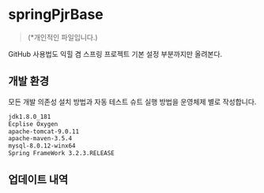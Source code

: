 # springPjrBase
> (*개인적인 파일입니다.)

 GitHub 사용법도 익힐 겸 스프링 프로젝트 기본 설정 부분까지만 올려본다.

## 개발 환경

모든 개발 의존성 설치 방법과 자동 테스트 슈트 실행 방법을 운영체제 별로 작성합니다.

```sh
jdk1.8.0_181
Ecplise Oxygen
apache-tomcat-9.0.11
apache-maven-3.5.4
mysql-8.0.12-winx64
Spring FrameWork 3.2.3.RELEASE
```

## 업데이트 내역
